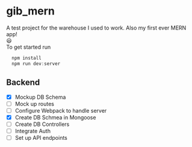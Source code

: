 # gib_mern

A test project for the warehouse I used to work. Also my first ever MERN app!  
:smiley:  
To get started run

```javascript
  npm install
  npm run dev:server
```

## Backend

- [x] Mockup DB Schema
- [ ] Mock up routes
- [ ] Configure Webpack to handle server
- [x] Create DB Schmea in Mongoose
- [ ] Create DB Controllers
- [ ] Integrate Auth
- [ ] Set up API endpoints
